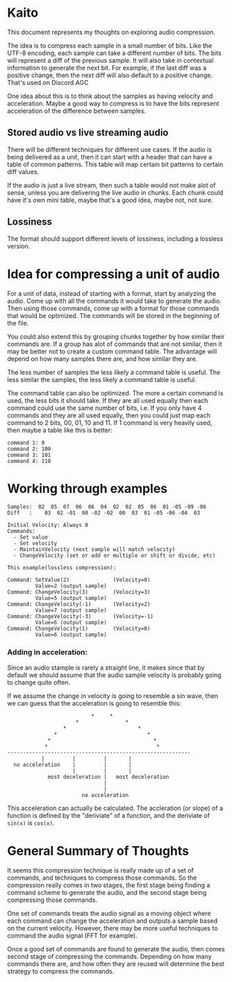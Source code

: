 # Kaito

This document represents my thoughts on exploring audio compression.

The idea is to compress each sample in a small number of bits.  Like the UTF-8 encoding, each
sample can take a different number of bits.  The bits will represent a diff of the previous sample.
It will also take in contextual information to generate the next bit.  For example, if the last
diff was a positive change, then the next diff will also default to a positive change. That's used on Discord AGC

One idea about this is to think about the samples as having velocity and acceleration.
Maybe a good way to compress is to have the bits represent acceleration of the difference between samples.

## Stored audio vs live streaming audio

There will be different techniques for different use cases.  If the audio is being delivered as a unit, then
it can start with a header that can have a table of common patterns.  This table will map certain bit patterns
to certain diff values.

If the audio is just a live stream, then such a table would not make alot of sense, unless you are delivering the
live audio in chunks.  Each chunk could have it's own mini table, maybe that's a good idea, maybe not, not sure.

## Lossiness

The format should support different levels of lossiness, including a lossless version.



# Idea for compressing a unit of audio

For a unit of data, instead of starting with a format, start by analyzing the audio.
Come up with all the commands it would take to generate the audio.  Then using
those commands, come up with a format for those commands that would be optimized.
The commands will be stored in the beginning of the file.

You could also extend this by grouping chunks together by how similar their commands are.
If a group has alot of commands that are not similar, then it may be better not to create
a custom command table.  The advantage will depend on how many samples there are, and
how similar they are. 

The less number of samples the less likely a command table is useful.
The less similar the samples, the less likely a command table is useful.

The command table can also be optimized.  The more a certain command is used, the less
bits it should take.  If they are all used equally then each command could use the same
number of bits, i.e. If you only have 4 commands and they are all used equally, then you
could just map each command to 2 bits, 00, 01, 10 and 11.  If 1 command is very heavily used,
then maybe a table like this is better:
```
command 1: 0
command 2: 100
command 3: 101
command 4: 110
```

# Working through examples
```
Samples:  02  05  07  06  06  04  02  02  05  06  01 -05 -09 -06
Diff   :    03  02 -01  00 -02 -02  00  03  01 -05 -06 -04  03

Initial Velocity: Always 0
Commands:
  - Set value
  - Set velocity
  - MaintainVelocity (next sample will match velocity)
  - ChangeVelocity (set or add or multiple or shift or divide, etc)

This example(lossless compression):

Command: SetValue(2)              (Velocity=0)
         Value=2 (output sample)
Command: ChangeVelocity(3)        (Velocity=3)
         Value=5 (output sample)
Command: ChangeVelocity(-1)       (Velocity=2)
         Value=7 (output sample)
Command: ChangeVelocity(-3)       (Velocity=-1)
         Value=6 (output sample)
Command: ChangeVelocity(1)        (Velocity=0)
         Value=6 (output sample)

```

### Adding in acceleration:
Since an audio stample is rarely a straight line, it makes since that by default we
should assume that the audio sample velocity is probably going to change quite often.

If we assume the change in velocity is going to resemble a sin wave, then we can
guess that the acceleration is going to resemble this:
```
                           *     *
                      *               *
                  *                       *
               *                             *
             *                                 *
            *                                   *
-----------------------------------------------------------
           |         |         |       |
  no acceleration    |         |       |
                     |         |       |
             most deceleration |   most deceleration
                               |
                               |
                        no acceleration
```

This acceleration can actually be calculated.
The accleration (or slope) of a function is defined by the "deriviate" of
a function, and the deriviate of `sin(x)` is `cos(x)`.

# General Summary of Thoughts

It seems this compression technique is really made up of a set of commands, and
techniques to compress those commands.  So the compression really comes in two stages,
the first stage being finding a command scheme to generate the audio, and the second
stage being compressing those commands.

One set of commands treats the audio signal as a moving object where each command
can change the acceleration and outputs a sample based on the current velocity.
However, there may be more useful techniques to command the audio signal (FFT for example).

Once a good set of commands are found to generate the audio, then comes second stage of
compressing the commands.  Depending on how many commands there are, and how often they
are reused will determine the best strategy to compress the commands.


